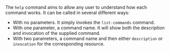 The `help` command aims to allow any user to understand how each command works. It can be called in several different ways:

- With no parameters. It simply invokes the `list-commands` command.
- With one parameter, a command name. It will show both the description and invocation of the supplied command.
- With two parameters, a command name and then either `description` or `invocation` for the corresponding resource.
